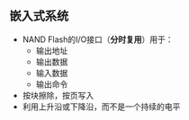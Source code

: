 ## 嵌入式系统
- NAND Flash的I/O接口（**分时复用**）用于：
	- 输出地址
	- 输出数据
	- 输入数据
	- 输出命令
- 按块擦除，按页写入
- 利用上升沿或下降沿，而不是一个持续的电平